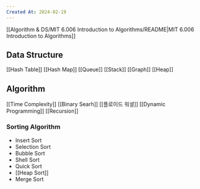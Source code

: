 ```yaml
---
Created At: 2024-02-19
---
```

[[Algorithm & DS/MIT 6.006 Introduction to Algorithms/README|MIT 6.006 Introduction to Algorithms]]

## Data Structure
[[Hash Table]]
[[Hash Map]]
[[Queue]]
[[Stack]]
[[Graph]]
[[Heap]]
## Algorithm
[[Time Complexity]]
[[Binary Searh]]
[[플로이드 워셜]]
[[Dynamic Programming]]
[[Recursion]]
### Sorting Algorithm
- Insert Sort
- Selection Sort
- Bubble Sort
- Shell Sort
- Quick Sort
- [[Heap Sort]]
- Merge Sort
